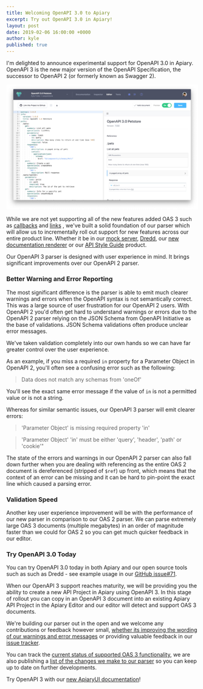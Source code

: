 ```yaml
---
title: Welcoming OpenAPI 3.0 to Apiary
excerpt: Try out OpenAPI 3.0 in Apiary!
layout: post
date: 2019-02-06 16:00:00 +0000
author: kyle
published: true
---
```


I'm delighted to announce experimental support for OpenAPI 3.0 in Apiary.
OpenAPI 3 is the new major version of the OpenAPI Specification, the successor
to OpenAPI 2 (or formerly known as Swagger 2).

[<img width="640" src="/images/2019-02-06-Petstore.jpg" alt="OpenAPI 3.0 in Apiary" />](https://oaspetstore.docs.apiary.io/)

While we are not yet supporting all of the new features added OAS 3 such as
[callbacks](https://github.com/OAI/OpenAPI-Specification/blob/master/versions/3.0.0.md#callbackObject)
and
[links](https://github.com/OAI/OpenAPI-Specification/blob/master/versions/3.0.0.md#linkObject)
, we've built a solid foundation of our parser which will allow us to
incrementally roll out support for new features across our entire product line.
Whether it be in our [mock server](https://help.apiary.io/tools/mock-server/),
[Dredd](https://dredd.org/en/latest/), our [new documentation
renderer](https://blog.apiary.io/ApiaryUI) or our [API Style
Guide](https://help.apiary.io/tools/style-guide/) product.

Our OpenAPI 3 parser is designed with user experience in mind. It brings
significant improvements over our OpenAPI 2 parser.

### Better Warning and Error Reporting

The most significant difference is the parser is able to emit much clearer
warnings and errors when the OpenAPI syntax is not semantically correct. This
was a large source of user frustration for our OpenAPI 2 users. With OpenAPI 2
you'd often get hard to understand warnings or errors due to the OpenAPI 2
parser relying on the JSON Schema from OpenAPI Initiative as the base of
validations. JSON Schema validations often produce unclear error messages.

We've taken validation completely into our own hands so we can have far greater
control over the user experience.

As an example, if you miss a required `in` property for a Parameter Object in
OpenAPI 2, you'll often see a confusing error such as the following:

> Data does not match any schemas from 'oneOf'

You'll see the exact same error message if the value of `in` is not a permitted
value or is not a string.

Whereas for similar semantic issues, our OpenAPI 3 parser will emit clearer
errors:

> 'Parameter Object' is missing required property 'in'

> 'Parameter Object' 'in' must be either 'query', 'header', 'path' or 'cookie'"

The state of the errors and warnings in our OpenAPI 2 parser can also fall down
further when you are dealing with referencing as the entire OAS 2 document is
dereferenced (stripped of `$ref`) up front, which means that the context of an
error can be missing and it can be hard to pin-point the exact line which
caused a parsing error.

### Validation Speed

Another key user experience improvement will be with the performance of our new
parser in comparison to our OAS 2 parser. We can parse extremely large OAS 3
documents (multiple megabytes) in an order of magnitude faster than we could
for OAS 2 so you can get much quicker feedback in our editor.

### Try OpenAPI 3.0 Today

You can try OpenAPI 3.0 today in both Apiary and our open source tools such as
such as Dredd - see example usage in our [GitHub
issue#71](https://github.com/apiaryio/api-elements.js/issues/71).

When our OpenAPI 3 support reaches maturity, we will be providing you the
ability to create a new API Project in Apiary using OpenAPI 3. In this stage of
rollout you can copy in an OpenAPI 3 document into an existing Apiary API
Project in the Apiary Editor and our editor will detect and support OAS 3
documents.

We're building our parser out in the open and we welcome any contributions or
feedback however small, [whether its improving the wording of our warnings and
error
messages](https://github.com/apiaryio/api-elements.js/blob/d8d8e292c5240918506fe75d075fbbe406b8d472/packages/fury-adapter-oas3-parser/lib/parser/annotations.js)
or providing valuable feedback in our [issue
tracker](https://github.com/apiaryio/api-elements.js/issues?q=is%3Aissue+is%3Aopen+sort%3Aupdated-desc+label%3Aopenapi3).

You can track the [current status of supported OAS 3
functionality](https://github.com/apiaryio/api-elements.js/blob/master/packages/openapi3-parser/STATUS.md),
we are also publishing a [list of the changes we make to our
parser](https://github.com/apiaryio/api-elements.js/blob/master/packages/fury-adapter-oas3-parser/CHANGELOG.md)
so you can keep up to date on further developments.

Try OpenAPI 3 with our [new ApiaryUI documentation](https://blog.apiary.io/ApiaryUI)!
